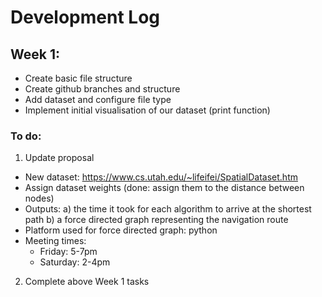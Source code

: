 # Development Log

## Week 1:
- Create basic file structure
- Create github branches and structure
- Add dataset and configure file type
- Implement initial visualisation of our dataset (print function)


### To do:
1) Update proposal
  - New dataset: https://www.cs.utah.edu/~lifeifei/SpatialDataset.htm
  - Assign dataset weights (done: assign them to the distance between nodes)
  - Outputs: 
      a) the time it took for each algorithm to arrive at the shortest path
      b) a force directed graph representing the navigation route
  - Platform used for force directed graph: python
  - Meeting times:
    - Friday:   5-7pm
    - Saturday: 2-4pm

2) Complete above Week 1 tasks
